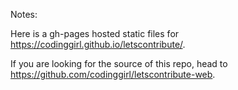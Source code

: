 Notes:

Here is a gh-pages hosted static files for <https://codinggirl.github.io/letscontribute/>.

If you are looking for the source of this repo,
head to <https://github.com/codinggirl/letscontribute-web>.
